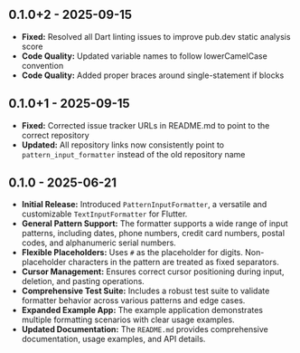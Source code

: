## 0.1.0+2 - 2025-09-15

- **Fixed:** Resolved all Dart linting issues to improve pub.dev static analysis score
- **Code Quality:** Updated variable names to follow lowerCamelCase convention
- **Code Quality:** Added proper braces around single-statement if blocks

## 0.1.0+1 - 2025-09-15

- **Fixed:** Corrected issue tracker URLs in README.md to point to the correct repository
- **Updated:** All repository links now consistently point to `pattern_input_formatter` instead of the old repository name

## 0.1.0 - 2025-06-21

- **Initial Release:** Introduced `PatternInputFormatter`, a versatile and customizable `TextInputFormatter` for Flutter.
- **General Pattern Support:** The formatter supports a wide range of input patterns, including dates, phone numbers, credit card numbers, postal codes, and alphanumeric serial numbers.
- **Flexible Placeholders:** Uses `#` as the placeholder for digits. Non-placeholder characters in the pattern are treated as fixed separators.
- **Cursor Management:** Ensures correct cursor positioning during input, deletion, and pasting operations.
- **Comprehensive Test Suite:** Includes a robust test suite to validate formatter behavior across various patterns and edge cases.
- **Expanded Example App:** The example application demonstrates multiple formatting scenarios with clear usage examples.
- **Updated Documentation:** The `README.md` provides comprehensive documentation, usage examples, and API details.
